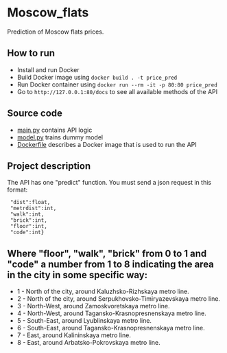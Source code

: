 # Moscow_flats
Prediction of Moscow flats prices.
## How to run
* Install and run Docker
* Build Docker image using `docker build . -t price_pred`
* Run Docker container using `docker run --rm -it -p 80:80 price_pred`
* Go to `http://127.0.0.1:80/docs` to see all available methods of the API
## Source code
* [main.py](server.py) contains API logic
* [model.py](model/model.py) trains dummy model
* [Dockerfile](Dockerfile) describes a Docker image that is used to run the API
## Project description
The API has one "predict" function. You must send a json request in this format:
```{"totsp":int,
 "dist":float,
 "metrdist":int,
 "walk":int,
 "brick":int,
 "floor":int,
 "code":int}
 ```
## Where "floor", "walk", "brick" from 0 to 1 and "code" a number from 1 to 8 indicating the area in the city in some specific way:
* 1 - North of the city, around Kaluzhsko-Rizhskaya metro line.
* 2 - North of the city, around Serpukhovsko-Timiryazevskaya metro line.
* 3 - North-West, around Zamoskvoretskaya metro line.
* 4 - North-West, around Tagansko-Krasnopresnenskaya metro line.
* 5 - South-East, around Lyublinskaya metro line.
* 6 - South-East, around Tagansko-Krasnopresnenskaya metro line.
* 7 - East, around Kalininskaya metro line.
* 8 - East, around Arbatsko-Pokrovskaya metro line.
